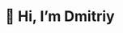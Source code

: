 # 👋 Hi, I’m Dmitriy

<!--
**Rudakov19/Rudakov19** is a ✨ _special_ ✨ repository because its `README.md` (this file) appears on your GitHub profile.

### ❤️ About me:
I am a python developer<img src="https://media.giphy.com/media/WUlplcMpOCEmTGBtBW/giphy.gif" width="30px">.
He graduated from the university in the field of "Construction of bridges and transport tunnels". 
In 2024, he took the Yandex Practicum courses in the direction of "Python developer".

- 💬 Ways to contact me:
 <br>  [![Telegram Badge](https://img.shields.io/badge/-rudakov_da-blue?style=flat&logo=Telegram&logoColor=white)](https://t.me/rudakov_da) <br>

### 💻 Technologies:

<div>
  <img src="https://github.com/devicons/devicon/blob/master/icons/python/python-original-wordmark.svg" title="Python" alt="Python" width="70" height="40"/>&nbsp;
  <img src="https://github.com/devicons/devicon/blob/master/icons/django/django-plain-wordmark.svg" title="Django" alt="Django" width="70" height="40"/>&nbsp;
  <img src="https://github.com/devicons/devicon/blob/master/icons/docker/docker-original-wordmark.svg" title="Docker" alt="Docker" width="70" height="40"/>&nbsp;
  <img src="https://github.com/devicons/devicon/blob/master/icons/sqlite/sqlite-original-wordmark.svg" title="SQLite"  alt="SQLite" width="70" height="40"/>&nbsp;
  <img src="https://github.com/devicons/devicon/blob/master/icons/postgresql/postgresql-original-wordmark.svg" title="PostgreSQL"  alt="PostgreSQL" width="70" height="40"/>&nbsp;
  <img src="https://github.com/devicons/devicon/blob/master/icons/linux/linux-original.svg" title="Linux" alt="Linux" width="70" height="40"/>&nbsp;
  <img src="https://github.com/devicons/devicon/blob/master/icons/nginx/nginx-original.svg" title="NGINX"  alt="NGINX" width="70" height="40"/>&nbsp;
  <img src="https://github.com/devicons/devicon/blob/master/icons/pytest/pytest-original-wordmark.svg" title="pytest"  alt="pytest"width="70" height="40"/>&nbsp;
  <img src="https://github.com/devicons/devicon/blob/master/icons/html5/html5-original.svg" title="HTML5" alt="HTML" width="70" height="40"/>&nbsp;
  <img src="https://github.com/devicons/devicon/blob/master/icons/git/git-original-wordmark.svg" title="Git" **alt="Git "width="70" height="40"/>&nbsp;
  <img src="https://github.com/devicons/devicon/blob/master/icons/pandas/pandas-original-wordmark.svg" title="pandas" alt="pandas" width="70" height="40"/>&nbsp;
  <img src="https://github.com/devicons/devicon/blob/master/icons/numpy/numpy-original-wordmark.svg" title="numpy" alt="numpy" width="70" height="40"/>&nbsp;
</div>


### ⚙️ GitHub stats:
<table>
  <tr>
    <td>
      <img align="left" src="http://github-profile-summary-cards.vercel.app/api/cards/stats?username=rudakov19&theme=dark" alt="webDev's Github stats" />
    </td>
    <td>
      <img height="195px" align="right" alt="webDev's Github Languages" src="https://github-readme-stats.vercel.app/api/top-langs/?username=rudakov19&theme=vue-dark&show_icons=true&hide_border=true&layout=compact" />
    </td>
</table>
